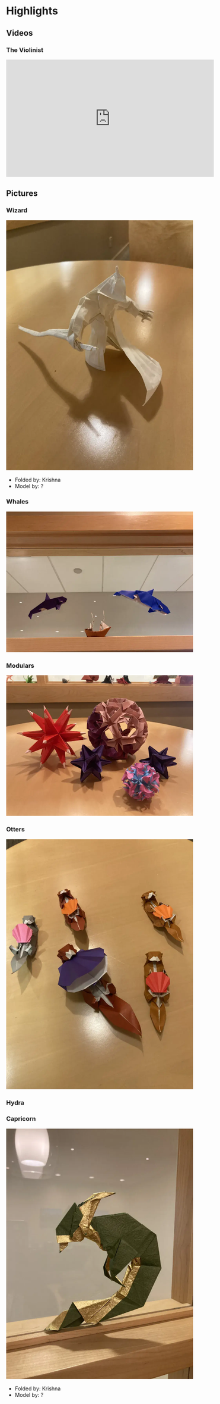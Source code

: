 # Highlights 

## Videos
### The Violinist

<iframe width="560" height="315" src="https://www.youtube.com/embed/KHfACWgcyXc?si=y-oGPq8bbBnQqZw4" title="YouTube video player" frameborder="0" allow="accelerometer; autoplay; clipboard-write; encrypted-media; gyroscope; picture-in-picture; web-share" allowfullscreen></iframe>

## Pictures

### Wizard

![](media/highlights/wizard.png)

- Folded by: Krishna
- Model by: ?

### Whales

![](media/highlights/whales.png)

### Modulars 

![](media/highlights/modulars.png)

### Otters 

![](media/highlights/otters.png)

### Hydra 

### Capricorn

![](media/highlights/capricorn.png)

- Folded by: Krishna
- Model by: ?
